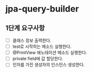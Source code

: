 # jpa-query-builder

## 1단계 요구사항
- [ ] 클래스 정보 출력한다.
- [ ] test로 시작하는 메소드 실행한다.
- [ ] @PrintView 애노테이션 메소드 실행한다.
- [ ] private field에 값 할당한다.
- [ ] 인자를 가진 생성자의 인스턴스 생성한다.